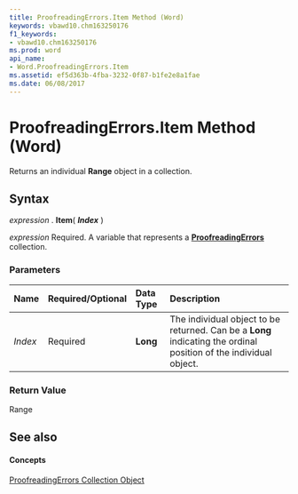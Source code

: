 ```yaml
---
title: ProofreadingErrors.Item Method (Word)
keywords: vbawd10.chm163250176
f1_keywords:
- vbawd10.chm163250176
ms.prod: word
api_name:
- Word.ProofreadingErrors.Item
ms.assetid: ef5d363b-4fba-3232-0f87-b1fe2e8a1fae
ms.date: 06/08/2017
---
```



# ProofreadingErrors.Item Method (Word)

Returns an individual **Range** object in a collection.


## Syntax

 _expression_ . **Item**( **_Index_** )

 _expression_ Required. A variable that represents a **[ProofreadingErrors](proofreadingerrors-object-word.md)** collection.


### Parameters



|**Name**|**Required/Optional**|**Data Type**|**Description**|
|:-----|:-----|:-----|:-----|
| _Index_|Required| **Long**|The individual object to be returned. Can be a **Long** indicating the ordinal position of the individual object.|

### Return Value

Range


## See also


#### Concepts


[ProofreadingErrors Collection Object](proofreadingerrors-object-word.md)


